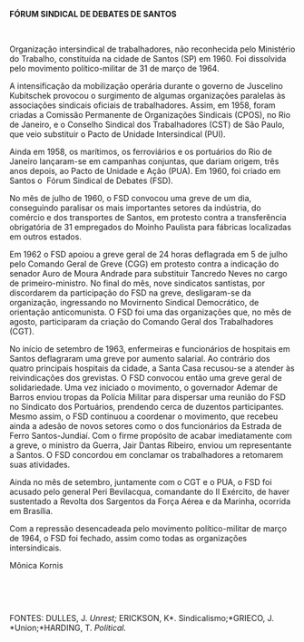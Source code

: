 **FÓRUM SINDICAL DE DEBATES DE SANTOS**

 

Organização intersindical de trabalhadores, não reconhecida pelo
Ministério do Trabalho, constituída na cidade de Santos (SP) em 1960.
Foi dissolvida pelo movimento político-militar de 31 de março de 1964.

A intensificação da mobilização operária durante o governo de Juscelino
Kubitschek provocou o surgimento de algumas organizações paralelas às
associações sindicais oficiais de trabalhadores. Assim, em 1958, foram
criadas a Comissão Permanente de Organizações Sindicais (CPOS), no Rio
de Janeiro, e o Conselho Sindical dos Trabalhadores (CST) de São Paulo,
que veio substituir o Pacto de Unidade Intersindical (PUI).

Ainda em 1958, os marítimos, os ferroviários e os portuários do Rio de
Janeiro lançaram-se em campanhas conjuntas, que dariam origem, três anos
depois, ao Pacto de Unidade e Ação (PUA). Em 1960, foi criado em Santos
o  Fórum Sindical de Debates (FSD).

No mês de julho de 1960, o FSD convocou uma greve de um dia, conseguindo
paralisar os mais importantes setores da indústria, do comércio e dos
transportes de Santos, em protesto contra a transferência obrigatória de
31 empregados do Moinho Paulista para fábricas localizadas em outros
estados.

Em 1962 o FSD apoiou a greve geral de 24 horas deflagrada em 5 de julho
pelo Comando Geral de Greve (CGG) em protesto contra a indicação do
senador Auro de Moura Andrade para substituir Tancredo Neves no cargo de
primeiro-ministro. No final do mês, nove sindicatos santistas, por
discordarem da participação do FSD na greve, desligaram-se da
organização, ingressando no Movirnento Sindical Democrático, de
orientação anticomunista. O FSD foi uma das organizações que, no mês de
agosto, participaram da criação do Comando Geral dos Trabalhadores
(CGT).

No início de setembro de 1963, enfermeiras e funcionários de hospitais
em Santos deflagraram uma greve por aumento salarial. Ao contrário dos
quatro principais hospitais da cidade, a Santa Casa recusou-se a atender
às reivindicações dos grevistas. O FSD convocou então uma greve geral de
solidariedade. Uma vez iniciado o movimento, o governador Ademar de
Barros enviou tropas da Polícia Militar para dispersar uma reunião do
FSD no Sindicato dos Portuários, prendendo cerca de duzentos
participantes. Mesmo assim, o FSD continuou a coordenar o movimento, que
recebeu ainda a adesão de novos setores como o dos funcionários da
Estrada de Ferro Santos-Jundiaí. Com o firme propósito de acabar
imediatamente com a greve, o ministro da Guerra, Jair Dantas Ribeiro,
enviou um representante a Santos. O FSD concordou em conclamar os
trabalhadores a retomarem suas atividades.

Ainda no mês de setembro, juntamente com o CGT e o PUA, o FSD foi
acusado pelo general Peri Bevilacqua, comandante do II Exército, de
haver sustentado a Revolta dos Sargentos da Força Aérea e da Marinha,
ocorrida em Brasília.

Com a repressão desencadeada pelo movimento político-militar de março de
1964, o FSD foi fechado, assim como todas as organizações
intersindicais.

Mônica Kornis

 

 

FONTES: DULLES, J. *Unrest;* ERICKSON, K*. Sindicalismo;*GRIECO, J.
*Union;*HARDING, T. *Political.*

 
